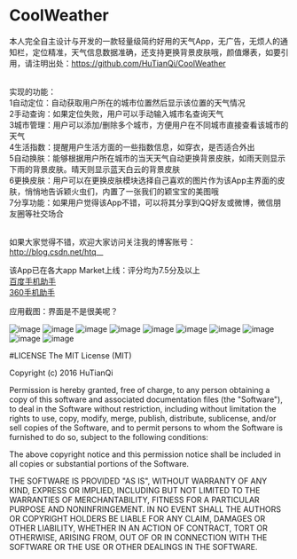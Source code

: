 # CoolWeather
本人完全自主设计与开发的一款轻量级简约好用的天气App，无广告，无烦人的通知栏，定位精准，天气信息数据准确，还支持更换背景皮肤哦，颜值爆表，如要引用，请注明出处：https://github.com/HuTianQi/CoolWeather

<br>实现的功能：
<br>1自动定位：自动获取用户所在的城市位置然后显示该位置的天气情况
<br>2手动查询：如果定位失败，用户可以手动输入城市名查询天气
<br>3城市管理：用户可以添加/删除多个城市，方便用户在不同城市直接查看该城市的天气
<br>4生活指数：提醒用户生活方面的一些指数信息，如穿衣，是否适合外出
<br>5自动换肤：能够根据用户所在城市的当天天气自动更换背景皮肤，如雨天则显示下雨的背景皮肤。晴天则显示蓝天白云的背景皮肤
<br>6更换皮肤：用户可以在更换皮肤模块选择自己喜欢的图片作为该App主界面的皮肤，悄悄地告诉颖火虫们，内置了一张我们的颖宝宝的美图哦
<br>7分享功能：如果用户觉得该App不错，可以将其分享到QQ好友或微博，微信朋友圈等社交场合

<br>如果大家觉得不错，欢迎大家访问关注我的博客账号：http://blog.csdn.net/htq__

该App已在各大app Market上线：评分均为7.5分及以上<br>
<a href="http://shouji.baidu.com/software/9706112.html">百度手机助手</a> 
<br><a href="http://zhushou.360.cn/detail/index/soft_id/3355443?recrefer=SE_D_%E9%85%B7%E6%88%91%E5%A4%A9%E6%B0%94">360手机助手</a> 


应用截图：界面是不是很美呢？<br>

![image](https://github.com/HuTianQi/CoolWeather/blob/master/CoolWeather_ScreenShot/S60718-161720.jpg)
![image](https://github.com/HuTianQi/CoolWeather/blob/master/CoolWeather_ScreenShot/S60718-161732.jpg)
![image](https://github.com/HuTianQi/CoolWeather/blob/master/CoolWeather_ScreenShot/S60718-161738.jpg)
![image](https://github.com/HuTianQi/CoolWeather/blob/master/CoolWeather_ScreenShot/S60718-161802.jpg)
![image](https://github.com/HuTianQi/CoolWeather/blob/master/CoolWeather_ScreenShot/S60718-161808.jpg)
![image](https://github.com/HuTianQi/CoolWeather/blob/master/CoolWeather_ScreenShot/S60718-161813.jpg)
![image](https://github.com/HuTianQi/CoolWeather/blob/master/CoolWeather_ScreenShot/S60718-161819.jpg)
![image](https://github.com/HuTianQi/CoolWeather/blob/master/CoolWeather_ScreenShot/S60718-161825.jpg)
![image](https://github.com/HuTianQi/CoolWeather/blob/master/CoolWeather_ScreenShot/S60718-161834.jpg)
![image](https://github.com/HuTianQi/CoolWeather/blob/master/CoolWeather_ScreenShot/S60718-161910.jpg)

#LICENSE
The MIT License (MIT)

Copyright (c) 2016 HuTianQi

Permission is hereby granted, free of charge, to any person obtaining a copy of this software and associated documentation files (the "Software"), to deal in the Software without restriction, including without limitation the rights to use, copy, modify, merge, publish, distribute, sublicense, and/or sell copies of the Software, and to permit persons to whom the Software is furnished to do so, subject to the following conditions:

The above copyright notice and this permission notice shall be included in all copies or substantial portions of the Software.

THE SOFTWARE IS PROVIDED "AS IS", WITHOUT WARRANTY OF ANY KIND, EXPRESS OR IMPLIED, INCLUDING BUT NOT LIMITED TO THE WARRANTIES OF MERCHANTABILITY, FITNESS FOR A PARTICULAR PURPOSE AND NONINFRINGEMENT. IN NO EVENT SHALL THE AUTHORS OR COPYRIGHT HOLDERS BE LIABLE FOR ANY CLAIM, DAMAGES OR OTHER LIABILITY, WHETHER IN AN ACTION OF CONTRACT, TORT OR OTHERWISE, ARISING FROM, OUT OF OR IN CONNECTION WITH THE SOFTWARE OR THE USE OR OTHER DEALINGS IN THE SOFTWARE.
